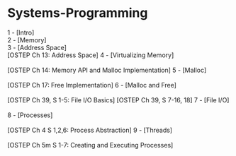 # Systems-Programming

1 - [Intro]  <br/>
2 - [Memory]  <br/>
3 - [Address Space]  <br/>
  [OSTEP Ch 13: Address Space]
4 - [Virtualizing Memory]  <br/>  
  [OSTEP Ch 14: Memory API and Malloc Implementation]
5 - [Malloc]  <br/>  
  [OSTEP Ch 17: Free Implementation]
6 - [Malloc and Free]  <br/>  
  [OSTEP Ch 39, S 1-5: File I/O Basics] 
  [OSTEP Ch 39, S 7-16, 18]
7 - [File I/O]  <br/>  
8 - [Processes]  <br/>  
  [OSTEP Ch 4 S 1,2,6: Process Abstraction]
9 - [Threads]  <br/>  
  [OSTEP Ch 5m S 1-7: Creating and Executing Processes]
